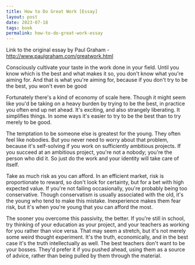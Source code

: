 ```yaml
---
title: How to Do Great Work [Essay]
layout: post
date: 2023-07-18
tags: book
permalink: how-to-do-great-work-essay
---
```

<p style="color: rgb(26, 26, 26)" class="body"><span>Link to the original essay by Paul Graham - </span><span><a target="_blank" href="http://www.paulgraham.com/greatwork.html">http://www.paulgraham.com/greatwork.html</a></span></p><p style="color: rgb(26, 26, 26)" class="body"><span>Consciously cultivate your taste in the work done in your field. Until you know which is the best and what makes it so, you don't know what you're aiming for. And that is what you're aiming for, because if you don't try to be the best, you won't even be good</span></p><p class="body"><span>Fortunately there's a kind of economy of scale here. Though it might seem like you'd be taking on a heavy burden by trying to be the best, in practice you often end up net ahead. It's exciting, and also strangely liberating. It simplifies things. In some ways it's easier to try to be the best than to try merely to be good.</span></p><p class="body"><span>The temptation to be someone else is greatest for the young. They often feel like nobodies. But you never need to worry about that problem, because it's self-solving if you work on sufficiently ambitious projects. If you succeed at an ambitious project, you're not a nobody; you're the person who did it. So just do the work and your identity will take care of itself.</span></p><p class="body"><span>Take as much risk as you can afford. In an efficient market, risk is proportionate to reward, so don't look for certainty, but for a bet with high expected value. If you're not failing occasionally, you're probably being too conservative. Though conservatism is usually associated with the old, it's the young who tend to make this mistake. Inexperience makes them fear risk, but it's when you're young that you can afford the most.</span></p><p class="body"><span>The sooner you overcome this passivity, the better. If you're still in school, try thinking of your education as your project, and your teachers as working for you rather than vice versa. That may seem a stretch, but it's not merely some weird thought experiment. It's the truth, economically, and in the best case it's the truth intellectually as well. The best teachers don't want to be your bosses. They'd prefer it if you pushed ahead, using them as a source of advice, rather than being pulled by them through the material.</span></p><p class="body"></p>